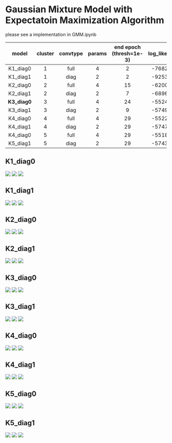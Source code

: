 # Gaussian Mixture Model with Expectatoin Maximization Algorithm

please see a implementation in GMM.ipynb


|model| cluster | convtype | params|end epoch \(thresh=1e-3)|log_likelihood|BIC |
|:---:|:---:    |:---:     |:---:  |:---:                 |:---:         |:---:|   
|K1_diag0| 1 | full | 4|2|-7682.897|15394.772|
|K1_diag1| 1 | diag | 2|2|-9253.312|18521.112|
|K2_diag0| 2 | full | 4|15|-6200.391|12429.759|
|K2_diag1| 2 | diag | 2|7|-6896.262|13807.012|
|**K3_diag0**| 3 | full | 4|24|-5524.239|11077.455|
|K3_diag1| 3 | diag | 2|9|-5749.907|11514.302|
|K4_diag0| 4 | full | 4|29|-5522.635|11074.246|
|K4_diag1| 4 | diag | 2|29|-5747.517|11509.522|
|K4_diag0| 5 | full | 4|29|-5518.490|11065.957|
|K5_diag1| 5 | diag | 2|29|-5743.252|11500.993|


## K1_diag0
<img src='result/result_K1_diag0.png'>
<img src='gif/gif_K1_diag0_dist.gif'>
<img src='gif/gif_K1_diag0_loss.gif'>

## K1_diag1
<img src='result/result_K1_diag1.png'>
<img src='gif/gif_K1_diag1_dist.gif'>
<img src='gif/gif_K1_diag1_loss.gif'>

## K2_diag0
<img src='result/result_K2_diag0.png'>
<img src='gif/gif_K2_diag0_dist.gif'>
<img src='gif/gif_K2_diag0_loss.gif'>

## K2_diag1
<img src='result/result_K2_diag1.png'>
<img src='gif/gif_K2_diag1_dist.gif'>
<img src='gif/gif_K2_diag1_loss.gif'>

## K3_diag0
<img src='result/result_K3_diag0.png'>
<img src='gif/gif_K3_diag0_dist.gif'>
<img src='gif/gif_K3_diag0_loss.gif'>

## K3_diag1
<img src='result/result_K3_diag1.png'>
<img src='gif/gif_K3_diag1_dist.gif'>
<img src='gif/gif_K3_diag1_loss.gif'>

## K4_diag0
<img src='result/result_K4_diag0.png'>
<img src='gif/gif_K4_diag0_dist.gif'>
<img src='gif/gif_K4_diag0_loss.gif'>

## K4_diag1
<img src='result/result_K4_diag1.png'>
<img src='gif/gif_K4_diag1_dist.gif'>
<img src='gif/gif_K4_diag1_loss.gif'>

## K5_diag0
<img src='result/result_K5_diag0.png'>
<img src='gif/gif_K5_diag0_dist.gif'>
<img src='gif/gif_K5_diag0_loss.gif'>

## K5_diag1
<img src='result/result_K5_diag1.png'>
<img src='gif/gif_K5_diag1_dist.gif'>
<img src='gif/gif_K5_diag1_loss.gif'>